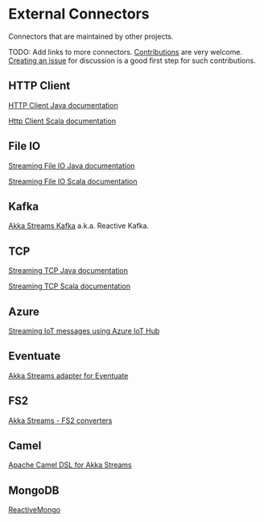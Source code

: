 # External Connectors

Connectors that are maintained by other projects.

TODO: Add links to more connectors. [Contributions](https://github.com/akka/alpakka/blob/master/CONTRIBUTING.md) are very welcome.
[Creating an issue](https://github.com/akka/alpakka/issues) for discussion is a good first step for such contributions.

## HTTP Client

[HTTP Client Java documentation](http://doc.akka.io/docs/akka-http/current/java/http/client-side/index.html)

[Http Client Scala documentation](http://doc.akka.io/docs/akka-http/current/scala/http/client-side/index.html)

## File IO

[Streaming File IO Java documentation](http://doc.akka.io/docs/akka/2.4/java/stream/stream-io.html#Streaming_File_IO)

[Streaming File IO Scala documentation](http://doc.akka.io/docs/akka/2.4/scala/stream/stream-io.html#Streaming_File_IO)

## Kafka

[Akka Streams Kafka](http://doc.akka.io/docs/akka-stream-kafka/current/home.html) a.k.a. Reactive Kafka.

## TCP

[Streaming TCP Java documentation](http://doc.akka.io/docs/akka/2.4/java/stream/stream-io.html#Streaming_TCP)

[Streaming TCP Scala documentation](http://doc.akka.io/docs/akka/2.4/scala/stream/stream-io.html#Streaming_TCP)

## Azure

[Streaming IoT messages using Azure IoT Hub](https://github.com/Azure/toketi-iothubreact)

## Eventuate

[Akka Streams adapter for Eventuate](http://rbmhtechnology.github.io/eventuate/adapters/stream.html)

## FS2

[Akka Streams - FS2 converters](https://github.com/krasserm/streamz#stream-converters)

## Camel

[Apache Camel DSL for Akka Streams](https://github.com/krasserm/streamz#dsl-for-as)

## MongoDB

[ReactiveMongo](http://reactivemongo.org/releases/0.12/documentation/release-details.html#akka-stream)
